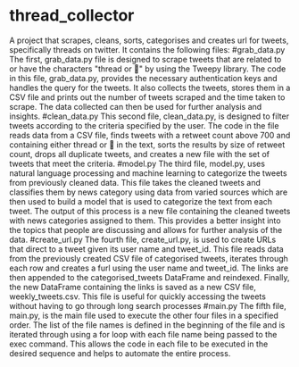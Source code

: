 # thread_collector
A project that scrapes, cleans, sorts, categorises and creates url for tweets, specifically threads on twitter.
It contains the following files:
#grab_data.py
The first, grab_data.py file is designed to scrape tweets that are related to or have the characters "thread or 🧵" by using the Tweepy library. The code in this file, grab_data.py, provides the necessary authentication keys and handles the query for the tweets. It also collects the tweets, stores them in a CSV file and prints out the number of tweets scraped and the time taken to scrape. The data collected can then be used for further analysis and insights.
#clean_data.py
This second file, clean_data.py, is designed to filter tweets according to the criteria specified by the user. The code in the file reads data from a CSV file, finds tweets with a retweet count above 700 and containing either thread or 🧵 in the text, sorts the results by size of retweet count, drops all duplicate tweets, and creates a new file with the set of tweets that meet the criteria.
#model.py
The third file, model.py, uses natural language processing and machine learning to categorize the tweets from previously cleaned data. This file takes the cleaned tweets and classifies them by news category using data from varied sources which are then used to build a model that is used to categorize the text from each tweet. The output of this process is a new file containing the cleaned tweets with news categories assigned to them. This provides a better insight into the topics that people are discussing and allows for further analysis of the data.
#create_url.py
The fourth file, create_url.py, is used to create URLs that direct to a tweet given its user name and tweet_id. This file reads data from the previously created CSV file of categorised tweets, iterates through each row and creates a furl using the user name and tweet_id. The links are then appended to the categorised_tweets DataFrame and reindexed. Finally, the new DataFrame containing the links is saved as a new CSV file, weekly_tweets.csv. This file is useful for quickly accessing the tweets without having to go through long search processes
#main.py
The fifth file, main.py, is the main file used to execute the other four files in a specified order. The list of the file names is defined in the beginning of the file and is iterated through using a for loop with each file name being passed to the exec command. This allows the code in each file to be executed in the desired sequence and helps to automate the entire process.
